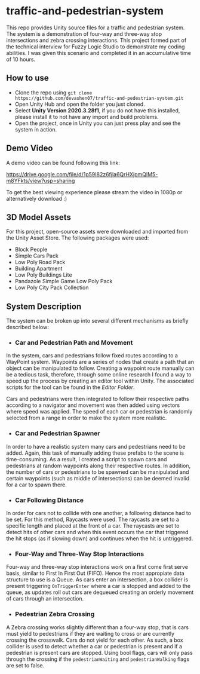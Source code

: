 # traffic-and-pedestrian-system

This repo provides Unity source files for a traffic and pedestrian system. The system is a demonstration of four-way and three-way stop intersections and zebra crossing interactions. This project formed part of the technical interview for Fuzzy Logic Studio to demonstrate my coding abilities. I was given this scenario and completed it in an accumulative time of 10 hours.  

## How to use 

- Clone the repo using  ``` git clone https://github.com/devashen07/traffic-and-pedestrian-system.git ```
- Open Unity Hub and open the folder you just cloned. 
- Select **Unity Version 2020.3.28f1**, if you do not have this installed, please install it to not have any import and build problems. 
- Open the project, once in Unity you can just press play and see the system in action. 

## Demo Video

A demo video can be found following this link: 

https://drive.google.com/file/d/1p59I82z6fjla6QrHXjpmQIM5-m8YFkts/view?usp=sharing

To get the best viewing experience please stream the video in 1080p or alternatively download :)

## 3D Model Assets 

For this project, open-source assets were downloaded and imported from the Unity Asset Store. The following packages were used: 

- Block People
- Simple Cars Pack 
- Low Poly Road Pack
- Building Apartment 
- Low Poly Buildings Lite 
- Pandazole Simple Game Low Poly Pack 
- Low Poly City Pack Collection


## System Description 

The system can be broken up into several different mechanisms as briefly described below: 

- ### Car and Pedestrian Path and Movement 

In the system, cars and pedestrians follow fixed routes according to a WayPoint system. Waypoints are a series of nodes that create a path that an object can be manipulated to follow. Creating a waypoint route manually can be a tedious task, therefore, through some online research I found a way to speed up the process by creating an editor tool within Unity. The associated scripts for the tool can be found in the _Editor Folder_. 

Cars and pedestrians were then integrated to follow their respective paths according to a navigator and movement was then added using vectors where speed was applied. The speed of each car or pedestrian is randomly selected from a range in order to make the system more realistic. 

- ### Car and Pedestrian Spawner

In order to have a realistic system many cars and pedestrians need to be added. Again, this task of manually adding these prefabs to the scene is time-consuming. As a result, I created a script to spawn cars and pedestrians at random waypoints along their respective routes. In addition, the number of cars or pedestrians to be spawned can be manipulated and certain waypoints (such as middle of intersections) can be deemed invalid for a car to spawn there. 

- ### Car Following Distance 

In order for cars not to collide with one another, a following distance had to be set. For this method, Raycasts were used. The raycasts are set to a specific length and placed at the front of a car. The raycasts are set to detect hits of other cars and when this event occurs the car that triggered the hit stops (as if slowing down) and continues when the hit is untriggered. 

- ### Four-Way and Three-Way Stop Interactions 

Four-way and three-way stop interactions work on a first come first serve basis, similar to First In First Out (FIFO). Hence the most appropiate data structure to use is a Queue. As cars enter an intersection, a box collider is present triggering ```OnTriggerEnter``` where a car is stopped and added to the queue, as updates roll out cars are dequeued creating an orderly movement of cars through an intersection. 

- ### Pedestrian Zebra Crossing 

A Zebra crossing works slightly different than a four-way stop, that is cars must yield to pedestrians if they are waiting to cross or are currently crossing the crosswalk. Cars do not yield for each other. As such, a box collider is used to detect whether a car or pedestrian is present and if a pedestrian is present cars are stopped. Using bool flags, cars will only pass through the crossing if the ```pedestrianWaiting``` and ```pedestrianWalking``` flags are set to false. 
